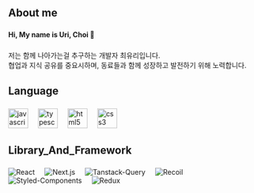 <h2 >About me</h2>

###

<h4 >Hi, My name is Uri, Choi 👋</h4>

###

<p >저는 함께 나아가는걸 추구하는 개발자 최유리입니다.  <br>협업과 지식 공유를 중요시하며, 동료들과 함께 성장하고 발전하기 위해 노력합니다.</p>

###

<h2 >Language</h2>

###

<div>
  <img src="https://cdn.jsdelivr.net/gh/devicons/devicon/icons/javascript/javascript-original.svg" height="40" alt="javascript logo"  />
  <img width="12" />
  <img src="https://cdn.jsdelivr.net/gh/devicons/devicon/icons/typescript/typescript-original.svg" height="40" alt="typescript logo"  />
  <img width="12" />
  <img src="https://cdn.jsdelivr.net/gh/devicons/devicon/icons/html5/html5-original.svg" height="40" alt="html5 logo"  />
  <img width="12" />
  <img src="https://cdn.jsdelivr.net/gh/devicons/devicon/icons/css3/css3-original.svg" height="40" alt="css3 logo"  />
</div>

###

<h2 >Library_And_Framework</h2>

###

<div>
      <img src="https://img.shields.io/badge/React-5DC1DA?style=for-the-badge&logo=React&logoColor=white" alt="React">
  <img width="12" />
        <img src="https://img.shields.io/badge/Next.js-black?style=for-the-badge&logo=Next.js&logoColor=white" alt="Next.js">
  <img width="12" />
      <img src="https://img.shields.io/badge/tanstack--query-FF4759?style=for-the-badge&logo=react-query&logoColor=white" alt="Tanstack-Query">
  <img width="12" />
      <img src="https://img.shields.io/badge/recoil-5D4EFF?style=for-the-badge&logo=Recoil&logoColor=white" alt="Recoil">
  <img width="12" />
      <img src="https://img.shields.io/badge/styled--components-DB7093?style=for-the-badge&logo=styled-components&logoColor=white" alt="Styled-Components">
       <img width="12" />
    <img src="https://img.shields.io/badge/Redux-7347B6?style=for-the-badge&logo=Redux&logoColor=white" alt="Redux">
</div>

###
